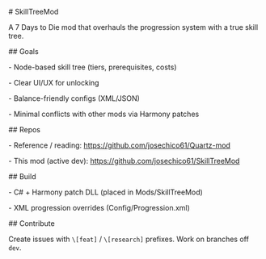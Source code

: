 \# SkillTreeMod

A 7 Days to Die mod that overhauls the progression system with a true skill tree.



\## Goals

\- Node-based skill tree (tiers, prerequisites, costs)

\- Clear UI/UX for unlocking

\- Balance-friendly configs (XML/JSON)

\- Minimal conflicts with other mods via Harmony patches



\## Repos

\- Reference / reading: https://github.com/josechico61/Quartz-mod

\- This mod (active dev): https://github.com/josechico61/SkillTreeMod



\## Build

\- C# + Harmony patch DLL (placed in Mods/SkillTreeMod)

\- XML progression overrides (Config/Progression.xml)



\## Contribute

Create issues with `\[feat]` / `\[research]` prefixes. Work on branches off `dev`.



